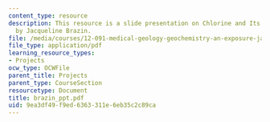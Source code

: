 ```yaml
---
content_type: resource
description: This resource is a slide presentation on Chlorine and Its Consequences
  by Jacqueline Brazin.
file: /media/courses/12-091-medical-geology-geochemistry-an-exposure-january-iap-2006/9ea3df49f9ed6363311e6eb35c2c89ca_brazin_ppt.pdf
file_type: application/pdf
learning_resource_types:
- Projects
ocw_type: OCWFile
parent_title: Projects
parent_type: CourseSection
resourcetype: Document
title: brazin_ppt.pdf
uid: 9ea3df49-f9ed-6363-311e-6eb35c2c89ca
---
```

